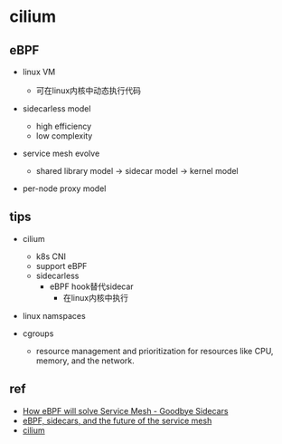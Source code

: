 
# cilium

## eBPF
+ linux VM
    + 可在linux内核中动态执行代码

+ sidecarless model
    + high efficiency
    + low complexity

+ service mesh evolve
    + shared library model -> sidecar model -> kernel model

+ per-node proxy model

## tips

+ cilium
    + k8s CNI
    + support eBPF
    + sidecarless
        + eBPF hook替代sidecar
            + 在linux内核中执行

+ linux namspaces

+ cgroups
    + resource management and prioritization for resources like CPU, memory, and the network.

## ref
+ [How eBPF will solve Service Mesh - Goodbye Sidecars](https://isovalent.com/blog/post/2021-12-08-ebpf-servicemesh)
+ [eBPF, sidecars, and the future of the service mesh](https://buoyant.io/2022/06/07/ebpf-sidecars-and-the-future-of-the-service-mesh/)
+ [cilium](https://github.com/cilium/cilium)